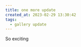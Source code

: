 ```yaml
---
title: one more update
created_at: 2023-02-29 13:30:42
tags:
  - gallery update
---
```


So exciting